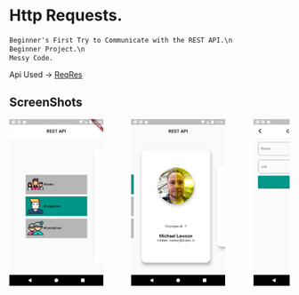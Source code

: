 # Http Requests.

    Beginner's First Try to Communicate with the REST API.\n
    Beginner Project.\n
    Messy Code.

Api Used -> [ReqRes](https://reqres.in)

## ScreenShots

<pre>
<img src = "ScreenShots/1.png" height = "300">      <img src = "ScreenShots/2.png" height = "300">      <img src = "ScreenShots/3.png" height = "300">        <img src = "ScreenShots/4.png" height = "300">
</pre>

